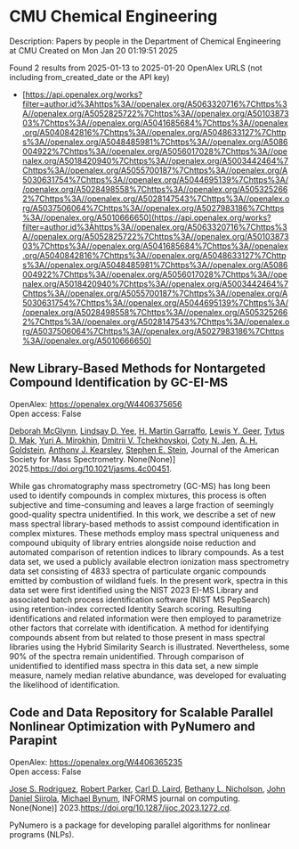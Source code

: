 # CMU Chemical Engineering
Description: Papers by people in the Department of Chemical Engineering at CMU
Created on Mon Jan 20 01:19:51 2025

Found 2 results from 2025-01-13 to 2025-01-20
OpenAlex URLS (not including from_created_date or the API key)
- [https://api.openalex.org/works?filter=author.id%3Ahttps%3A//openalex.org/A5063320716%7Chttps%3A//openalex.org/A5052825722%7Chttps%3A//openalex.org/A5010387303%7Chttps%3A//openalex.org/A5041685684%7Chttps%3A//openalex.org/A5040842816%7Chttps%3A//openalex.org/A5048633127%7Chttps%3A//openalex.org/A5048485981%7Chttps%3A//openalex.org/A5086004922%7Chttps%3A//openalex.org/A5056017028%7Chttps%3A//openalex.org/A5018420940%7Chttps%3A//openalex.org/A5003442464%7Chttps%3A//openalex.org/A5055700187%7Chttps%3A//openalex.org/A5030631754%7Chttps%3A//openalex.org/A5044695139%7Chttps%3A//openalex.org/A5028498558%7Chttps%3A//openalex.org/A5053252662%7Chttps%3A//openalex.org/A5028147543%7Chttps%3A//openalex.org/A5037506064%7Chttps%3A//openalex.org/A5027983186%7Chttps%3A//openalex.org/A5010666650](https://api.openalex.org/works?filter=author.id%3Ahttps%3A//openalex.org/A5063320716%7Chttps%3A//openalex.org/A5052825722%7Chttps%3A//openalex.org/A5010387303%7Chttps%3A//openalex.org/A5041685684%7Chttps%3A//openalex.org/A5040842816%7Chttps%3A//openalex.org/A5048633127%7Chttps%3A//openalex.org/A5048485981%7Chttps%3A//openalex.org/A5086004922%7Chttps%3A//openalex.org/A5056017028%7Chttps%3A//openalex.org/A5018420940%7Chttps%3A//openalex.org/A5003442464%7Chttps%3A//openalex.org/A5055700187%7Chttps%3A//openalex.org/A5030631754%7Chttps%3A//openalex.org/A5044695139%7Chttps%3A//openalex.org/A5028498558%7Chttps%3A//openalex.org/A5053252662%7Chttps%3A//openalex.org/A5028147543%7Chttps%3A//openalex.org/A5037506064%7Chttps%3A//openalex.org/A5027983186%7Chttps%3A//openalex.org/A5010666650)

## New Library-Based Methods for Nontargeted Compound Identification by GC-EI-MS   

OpenAlex: https://openalex.org/W4406375656    
Open access: False
    
[Deborah McGlynn](https://openalex.org/A5018597975), [Lindsay D. Yee](https://openalex.org/A5014953179), [H. Martin Garraffo](https://openalex.org/A5042721375), [Lewis Y. Geer](https://openalex.org/A5040420615), [Tytus D. Mak](https://openalex.org/A5049904568), [Yuri A. Mirokhin](https://openalex.org/A5001586897), [Dmitrii V. Tchekhovskoi](https://openalex.org/A5031687981), [Coty N. Jen](https://openalex.org/A5055700187), [A. H. Goldstein](https://openalex.org/A5066552641), [Anthony J. Kearsley](https://openalex.org/A5011525108), [Stephen E. Stein](https://openalex.org/A5025106357), Journal of the American Society for Mass Spectrometry. None(None)] 2025.https://doi.org/10.1021/jasms.4c00451.
    
While gas chromatography mass spectrometry (GC-MS) has long been used to identify compounds in complex mixtures, this process is often subjective and time-consuming and leaves a large fraction of seemingly good-quality spectra unidentified. In this work, we describe a set of new mass spectral library-based methods to assist compound identification in complex mixtures. These methods employ mass spectral uniqueness and compound ubiquity of library entries alongside noise reduction and automated comparison of retention indices to library compounds. As a test data set, we used a publicly available electron ionization mass spectrometry data set consisting of 4833 spectra of particulate organic compounds emitted by combustion of wildland fuels. In the present work, spectra in this data set were first identified using the NIST 2023 EI-MS Library and associated batch process identification software (NIST MS PepSearch) using retention-index corrected Identity Search scoring. Resulting identifications and related information were then employed to parametrize other factors that correlate with identification. A method for identifying compounds absent from but related to those present in mass spectral libraries using the Hybrid Similarity Search is illustrated. Nevertheless, some 90% of the spectra remain unidentified. Through comparison of unidentified to identified mass spectra in this data set, a new simple measure, namely median relative abundance, was developed for evaluating the likelihood of identification.    

    

## Code and Data Repository for Scalable Parallel Nonlinear Optimization with PyNumero and Parapint   

OpenAlex: https://openalex.org/W4406365235    
Open access: False
    
[Jose S. Rodriguez](https://openalex.org/A5083976166), [Robert Parker](https://openalex.org/A5062143627), [Carl D. Laird](https://openalex.org/A5030631754), [Bethany L. Nicholson](https://openalex.org/A5071938321), [John Daniel Siirola](https://openalex.org/A5047681120), [Michael Bynum](https://openalex.org/A5031357535), INFORMS journal on computing. None(None)] 2023.https://doi.org/10.1287/ijoc.2023.1272.cd.
    
PyNumero is a package for developing parallel algorithms for nonlinear programs (NLPs).    

    
